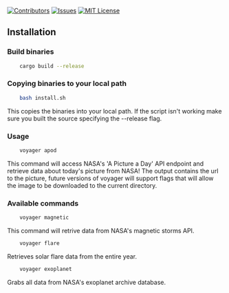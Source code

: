 [![Contributors][contributors-shield]][contributors-url]
[![Issues][issues-shield]][issues-url]
[![MIT License][license-shield]][license-url]


## Installation

### Build binaries
```sh
    cargo build --release
```

### Copying binaries to your local path
```sh
    bash install.sh
```
This copies the binaries into your local path.
If the script isn't working make sure you built the source specifying the --release flag.

### Usage
```sh
    voyager apod
```
This command will access NASA's 'A Picture a Day' API endpoint and retrieve data about today's picture from NASA!
The output contains the url to the picture, future versions of voyager will support flags that will allow the image to be downloaded to the current directory.

### Available commands
```sh
    voyager magnetic
```
This command will retrive data from NASA's magnetic storms API. 

```sh
    voyager flare
```
Retrieves solar flare data from the entire year.

```sh
    voyager exoplanet
```
Grabs all data from NASA's exoplanet archive database.


[contributors-shield]: https://img.shields.io/github/contributors/ethgallucci/voyager.svg?style=for-the-badge

[contributors-url]: https://github.com/ethgallucci/voyager/graphs/contributors

[issues-shield]: https://img.shields.io/github/issues/ethgallucci/voyager.svg?style=for-the-badge
[issues-url]: https://github.com/ethgallucci/voyager/issues


[license-shield]: https://img.shields.io/github/license/othneildrew/Best-README-Template.svg?style=for-the-badge
[license-url]: https://github.com/ethgallucci/voyager/blob/main/LICENSE.txt
